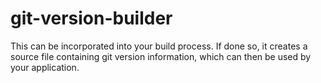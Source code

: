 # git-version-builder
This can be incorporated into your build process. If done so, it creates a source file containing git version information, which can then be used by your application.
